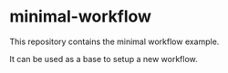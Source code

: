 # minimal-workflow

This repository contains the minimal workflow example.

It can be used as a base to setup a new workflow.
